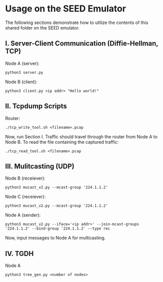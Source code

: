 # Usage on the SEED Emulator
The following sections demonstrate how to utilize the contents of this shared folder on the SEED emulator.
## I. Server-Client Communication (Diffie-Hellman, TCP)
Node A (server):
```
python3 server.py 
```
Node B (client):
```
python3 client.py <ip addr> "Hello world!"
```
## II. Tcpdump Scripts
Router:
```
./tcp_write_tool.sh <filename>.pcap
```
Now, run Section I. Traffic should travel through the router from Node A to Node B. 
To read the file containing the captured traffic:
```
./tcp_read_tool.sh <filename>.pcap
```
## III. Mulitcasting (UDP)
Node B (receiever):
```
python3 mucast_v2.py --mcast-group '224.1.1.2'
```
Node C (receiever):
```
python3 mucast_v2.py --mcast-group '224.1.1.2'
```
Node A (sender):
```
python3 mucast_v2.py --iface='<ip addr>' --join-mcast-groups '224.1.1.2' --bind-group '224.1.1.2' --type rec
```
Now, input messages to Node A for multicasting.
## IV. TGDH
Node A
```
python3 tree_gen.py <number of nodes>
```
